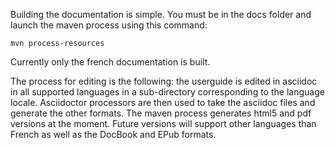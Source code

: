 Building the documentation is simple. You must be in the docs folder and launch the maven process using this command:

``mvn process-resources``

Currently only the french documentation is built. 

The process for editing is the following: the userguide is edited in asciidoc in all supported languages in a sub-directory corresponding to the language locale. Asciidoctor processors are then used to take the asciidoc files and generate the other formats. The maven process generates html5 and pdf versions at the moment. Future versions will support other languages than French as well as the DocBook and EPub formats.

